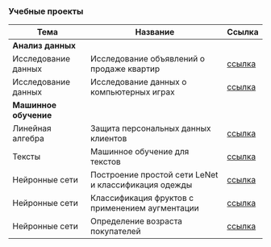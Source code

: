 ### Учебные проекты

|Тема|Название|Ссылка|
| ------------- | ------------- | ------------- |
|**Анализ данных**|
|Исследование данных|Исследование объявлений о продаже квартир|[ссылка](https://github.com/mckuratova/analysis/blob/main/03.ipynb)|
|Исследование данных|Исследование данных о компьютерных играх|[ссылка](https://github.com/mckuratova/analysis/blob/main/05.ipynb)|
|**Машинное обучение**|
|Линейная алгебра|Защита персональных данных клиентов|[ссылка](https://github.com/mckuratova/machine_learning/blob/main/10.ipynb)|
|Тексты|Машинное обучение для текстов|[ссылка](https://github.com/mckuratova/machine_learning/blob/main/13.ipynb)|
|Нейронные сети|Построение простой сети LeNet и классификация одежды|[ссылка](https://github.com/mckuratova/neural_networks/blob/main/lenet.ipynb)|
|Нейронные сети|Классификация фруктов с применением аугментации|[ссылка](https://github.com/mckuratova/neural_networks/blob/main/fruits.ipynb)|
|Нейронные сети|Определение возраста покупателей|[ссылка](https://github.com/mckuratova/neural_networks/blob/main/computer_vision_project.ipynb)|

<!--
**mckuratova/mckuratova** is a ✨ _special_ ✨ repository because its `README.md` (this file) appears on your GitHub profile.

Here are some ideas to get you started:

- 🔭 I’m currently working on ...
- 🌱 I’m currently learning ...
- 👯 I’m looking to collaborate on ...
- 🤔 I’m looking for help with ...
- 💬 Ask me about ...
- 📫 How to reach me: ...
- 😄 Pronouns: ...
- ⚡ Fun fact: ...
-->
